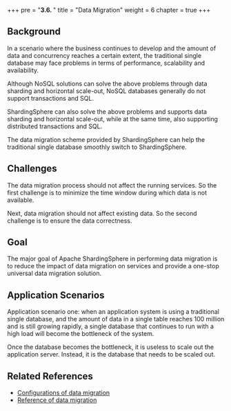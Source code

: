 +++
pre = "<b>3.6. </b>"
title = "Data Migration"
weight = 6
chapter = true
+++

## Background

In a scenario where the business continues to develop and the amount of data and concurrency reaches a certain extent, the traditional single database may face problems in terms of performance, scalability and availability.

Although NoSQL solutions can solve the above problems through data sharding and horizontal scale-out, NoSQL databases generally do not support transactions and SQL.

ShardingSphere can also solve the above problems and supports data sharding and horizontal scale-out, while at the same time, also supporting distributed transactions and SQL.

The data migration scheme provided by ShardingSphere can help the traditional single database smoothly switch to ShardingSphere.

## Challenges

The data migration process should not affect the running services. So the first challenge is to minimize the time window during which data is not available.

Next, data migration should not affect existing data. So the second challenge is to ensure the data correctness.

## Goal

The major goal of Apache ShardingSphere in performing data migration is to reduce the impact of data migration on services and provide a one-stop universal data migration solution.

## Application Scenarios

Application scenario one: when an application system is using a traditional single database, and the amount of data in a single table reaches 100 million and is still growing rapidly, a single database that continues to run with a high load will become the bottleneck of the system. 

Once the database becomes the bottleneck, it is useless to scale out the application server. Instead, it is the database that needs to be scaled out. 

## Related References

- [Configurations of data migration ](/en/user-manual/shardingsphere-proxy/migration/)
- [Reference of data migration](/en/reference/migration/)